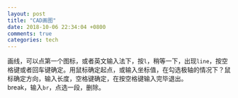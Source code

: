 ```yaml
---
layout: post
title: "CAD画图"
date: 2018-10-06 22:34:04 +0800
comments: true
categories: tech
---
```

画线，可以点第一个图标，或者英文输入法下，按`l`，稍等一下，出现`line`，按空格键或者回车键确定。用鼠标确定起点，或输入坐标值，在勾选极轴的情况下？鼠标确定方向，输入长度，空格键确定，在按空格键输入完毕退出。  
break，输入`br`，点选一段，删除。

